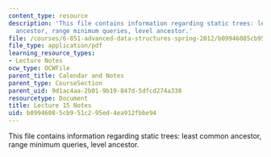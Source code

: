 ```yaml
---
content_type: resource
description: 'This file contains information regarding static trees: least common
  ancestor, range minimum queries, level ancestor.'
file: /courses/6-851-advanced-data-structures-spring-2012/b09946085cb951c295ed4ea912fbbe94_MIT6_851S12_Lec15.pdf
file_type: application/pdf
learning_resource_types:
- Lecture Notes
ocw_type: OCWFile
parent_title: Calendar and Notes
parent_type: CourseSection
parent_uid: 9d1ac4aa-2b01-9b19-847d-5dfcd274a338
resourcetype: Document
title: Lecture 15 Notes
uid: b0994608-5cb9-51c2-95ed-4ea912fbbe94
---
```

This file contains information regarding static trees: least common ancestor, range minimum queries, level ancestor.

